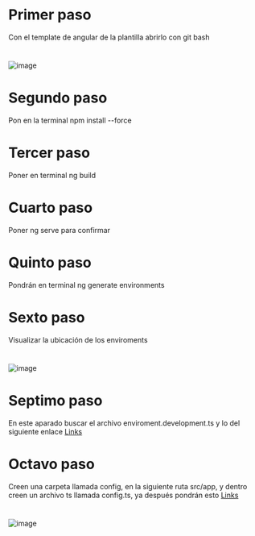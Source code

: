 # Primer paso
Con el template de angular de la plantilla abrirlo con git bash
#
![image](https://github.com/user-attachments/assets/6060b622-e7de-463c-8949-b866a6c7d467)
#
# Segundo paso
Pon en la terminal npm install --force
#
# Tercer paso
Poner en terminal ng build
#
# Cuarto paso
Poner ng serve para confirmar
#
# Quinto paso
Pondrán en terminal ng generate environments
#
# Sexto paso
Visualizar la ubicación de los enviroments
#
![image](https://github.com/user-attachments/assets/463f84e1-96ab-4f0c-8df2-731536ddc9b7)
#
# Septimo paso
En este aparado buscar el archivo enviroment.development.ts y lo del siguiente enlace
[Links](https://github.com/Hospital-Dual/BaseDeDatos/blob/main/Archivos/environment.development.ts)
#
# Octavo paso
Creen una carpeta llamada config, en la siguiente ruta src/app, y dentro creen un archivo ts llamada config.ts, ya después pondrán esto [Links](https://github.com/Hospital-Dual/BaseDeDatos/blob/main/Archivos/config.ts)
#
![image](https://github.com/user-attachments/assets/31222f1c-ee43-4dc2-82a4-b1dd289c77a4)
